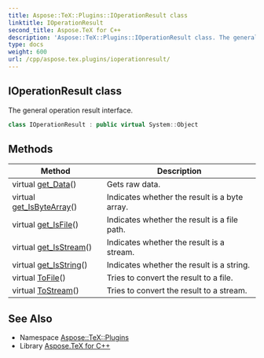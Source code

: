 ```yaml
---
title: Aspose::TeX::Plugins::IOperationResult class
linktitle: IOperationResult
second_title: Aspose.TeX for C++
description: 'Aspose::TeX::Plugins::IOperationResult class. The general operation result interface in C++.'
type: docs
weight: 600
url: /cpp/aspose.tex.plugins/ioperationresult/
---
```

## IOperationResult class


The general operation result interface.

```cpp
class IOperationResult : public virtual System::Object
```

## Methods

| Method | Description |
| --- | --- |
| virtual [get_Data](./get_data/)() | Gets raw data. |
| virtual [get_IsByteArray](./get_isbytearray/)() | Indicates whether the result is a byte array. |
| virtual [get_IsFile](./get_isfile/)() | Indicates whether the result is a file path. |
| virtual [get_IsStream](./get_isstream/)() | Indicates whether the result is a stream. |
| virtual [get_IsString](./get_isstring/)() | Indicates whether the result is a string. |
| virtual [ToFile](./tofile/)() | Tries to convert the result to a file. |
| virtual [ToStream](./tostream/)() | Tries to convert the result to a stream. |
## See Also

* Namespace [Aspose::TeX::Plugins](../)
* Library [Aspose.TeX for C++](../../)
